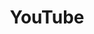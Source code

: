 ---
blog: https://youtube.googleblog.com/
colors: ["#FF0000", "#FFFFFF", "#282828" ]
facebook: https://www.facebook.com/youtube/
font:
  name: Alternate Gothic No. 2
  myfonts: https://www.myfonts.com/fonts/linotype/trade-gothic/bold-condensed-no-20-63882/
github: youtube
guide: https://www.youtube.com/yt/about/brand-resources/
linkedin: https://www.linkedin.com/company/16140/
logohandle: youtube
sort: youtube
title: YouTube
twitter: YouTube
website: https://www.youtube.com/
wikipedia: https://en.wikipedia.org/wiki/YouTube
---